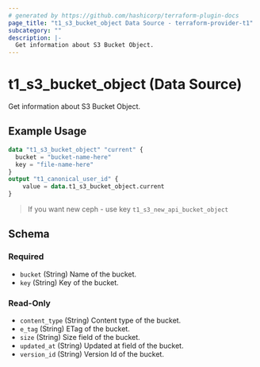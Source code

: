 ```yaml
---
# generated by https://github.com/hashicorp/terraform-plugin-docs
page_title: "t1_s3_bucket_object Data Source - terraform-provider-t1"
subcategory: ""
description: |-
  Get information about S3 Bucket Object.
---
```


# t1_s3_bucket_object (Data Source)

Get information about S3 Bucket Object.

## Example Usage

```terraform
data "t1_s3_bucket_object" "current" {
  bucket = "bucket-name-here"
  key = "file-name-here"
}
output "t1_canonical_user_id" {
    value = data.t1_s3_bucket_object.current
}
```
> If you want new ceph - use key `t1_s3_new_api_bucket_object`

<!-- schema generated by tfplugindocs -->
## Schema

### Required

- `bucket` (String) Name of the bucket.
- `key` (String) Key of the bucket.

### Read-Only

- `content_type` (String) Content type of the bucket.
- `e_tag` (String) ETag of the bucket.
- `size` (String) Size field of the bucket.
- `updated_at` (String) Updated at field of the bucket.
- `version_id` (String) Version Id of the bucket.
